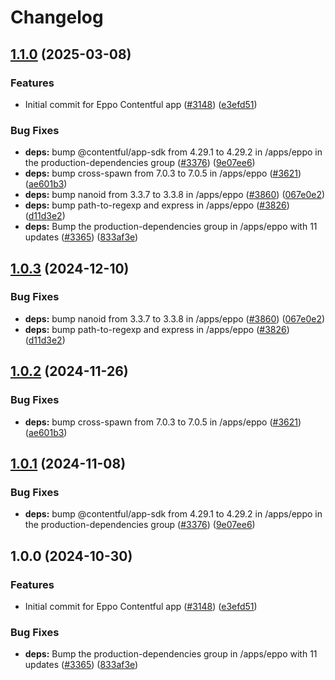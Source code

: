 # Changelog

## [1.1.0](https://github.com/peter-ellavationlabs/marketplace-partner-apps/compare/eppo-contentful-app-v1.0.3...eppo-contentful-app-v1.1.0) (2025-03-08)


### Features

* Initial commit for Eppo Contentful app ([#3148](https://github.com/peter-ellavationlabs/marketplace-partner-apps/issues/3148)) ([e3efd51](https://github.com/peter-ellavationlabs/marketplace-partner-apps/commit/e3efd510a78287df01827ecad25c984cff247f78))


### Bug Fixes

* **deps:** bump @contentful/app-sdk from 4.29.1 to 4.29.2 in /apps/eppo in the production-dependencies group ([#3376](https://github.com/peter-ellavationlabs/marketplace-partner-apps/issues/3376)) ([9e07ee6](https://github.com/peter-ellavationlabs/marketplace-partner-apps/commit/9e07ee6808478eb1485da966fd909f86cb24ad92))
* **deps:** bump cross-spawn from 7.0.3 to 7.0.5 in /apps/eppo ([#3621](https://github.com/peter-ellavationlabs/marketplace-partner-apps/issues/3621)) ([ae601b3](https://github.com/peter-ellavationlabs/marketplace-partner-apps/commit/ae601b3d60914f701c869adf0104f3d56865f2ba))
* **deps:** bump nanoid from 3.3.7 to 3.3.8 in /apps/eppo ([#3860](https://github.com/peter-ellavationlabs/marketplace-partner-apps/issues/3860)) ([067e0e2](https://github.com/peter-ellavationlabs/marketplace-partner-apps/commit/067e0e2b3f712a809639336bcf3f2678416da60f))
* **deps:** bump path-to-regexp and express in /apps/eppo ([#3826](https://github.com/peter-ellavationlabs/marketplace-partner-apps/issues/3826)) ([d11d3e2](https://github.com/peter-ellavationlabs/marketplace-partner-apps/commit/d11d3e2ae4c3f42489edc09fe43aea8c2643c463))
* **deps:** Bump the production-dependencies group in /apps/eppo with 11 updates ([#3365](https://github.com/peter-ellavationlabs/marketplace-partner-apps/issues/3365)) ([833af3e](https://github.com/peter-ellavationlabs/marketplace-partner-apps/commit/833af3e54b1d5f9b36cfbc0df987f087a8d8cc89))

## [1.0.3](https://github.com/contentful/marketplace-partner-apps/compare/eppo-contentful-app-v1.0.2...eppo-contentful-app-v1.0.3) (2024-12-10)


### Bug Fixes

* **deps:** bump nanoid from 3.3.7 to 3.3.8 in /apps/eppo ([#3860](https://github.com/contentful/marketplace-partner-apps/issues/3860)) ([067e0e2](https://github.com/contentful/marketplace-partner-apps/commit/067e0e2b3f712a809639336bcf3f2678416da60f))
* **deps:** bump path-to-regexp and express in /apps/eppo ([#3826](https://github.com/contentful/marketplace-partner-apps/issues/3826)) ([d11d3e2](https://github.com/contentful/marketplace-partner-apps/commit/d11d3e2ae4c3f42489edc09fe43aea8c2643c463))

## [1.0.2](https://github.com/contentful/marketplace-partner-apps/compare/eppo-contentful-app-v1.0.1...eppo-contentful-app-v1.0.2) (2024-11-26)


### Bug Fixes

* **deps:** bump cross-spawn from 7.0.3 to 7.0.5 in /apps/eppo ([#3621](https://github.com/contentful/marketplace-partner-apps/issues/3621)) ([ae601b3](https://github.com/contentful/marketplace-partner-apps/commit/ae601b3d60914f701c869adf0104f3d56865f2ba))

## [1.0.1](https://github.com/contentful/marketplace-partner-apps/compare/eppo-contentful-app-v1.0.0...eppo-contentful-app-v1.0.1) (2024-11-08)


### Bug Fixes

* **deps:** bump @contentful/app-sdk from 4.29.1 to 4.29.2 in /apps/eppo in the production-dependencies group ([#3376](https://github.com/contentful/marketplace-partner-apps/issues/3376)) ([9e07ee6](https://github.com/contentful/marketplace-partner-apps/commit/9e07ee6808478eb1485da966fd909f86cb24ad92))

## 1.0.0 (2024-10-30)


### Features

* Initial commit for Eppo Contentful app ([#3148](https://github.com/contentful/marketplace-partner-apps/issues/3148)) ([e3efd51](https://github.com/contentful/marketplace-partner-apps/commit/e3efd510a78287df01827ecad25c984cff247f78))


### Bug Fixes

* **deps:** Bump the production-dependencies group in /apps/eppo with 11 updates ([#3365](https://github.com/contentful/marketplace-partner-apps/issues/3365)) ([833af3e](https://github.com/contentful/marketplace-partner-apps/commit/833af3e54b1d5f9b36cfbc0df987f087a8d8cc89))

